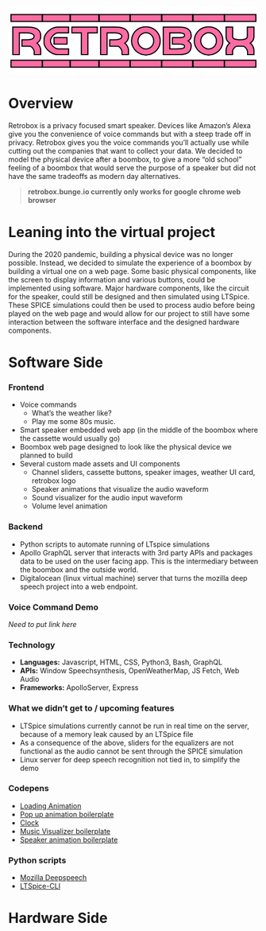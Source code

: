 ![RETROBOX](frontend/assets/images/Retrobox@2x.png)

# Overview

Retrobox is a privacy focused smart speaker. Devices like Amazon’s Alexa give you the convenience of voice commands but with a steep trade off in privacy. Retrobox gives you the voice commands you’ll actually use while cutting out the companies that want to collect your data. We decided to model the physical device after a boombox, to give a more “old school” feeling of a boombox that would serve the purpose of a speaker but did not have the same tradeoffs as modern day alternatives.

>**retrobox.bunge.io currently only works for google chrome web browser**

# Leaning into the virtual project

During the 2020 pandemic, building a physical device was no longer possible. Instead, we decided to simulate the experience of a boombox by building a virtual one on a web page. Some basic physical components, like the screen to display information and various buttons, could be implemented using software. Major hardware components, like the circuit for the speaker, could still be designed and then simulated using LTSpice. These SPICE simulations could then be used to process audio before being played on the web page and would allow for our project to still have some interaction between the software interface and the designed hardware components.

# Software Side

### Frontend
- Voice commands
  - What’s the weather like?
  - Play me some 80s music.
- Smart speaker embedded web app (in the middle of the boombox where the cassette would usually go)
- Boombox web page designed to look like the physical device we planned to build
- Several custom made assets and UI components
  - Channel sliders, cassette buttons, speaker images, weather UI card, retrobox logo
  - Speaker animations that visualize the audio waveform
  - Sound visualizer for the audio input waveform
  - Volume level animation

### Backend

- Python scripts to automate running of LTspice simulations
- Apollo GraphQL server that interacts with 3rd party APIs and packages data to be used on  the user facing app. This is the intermediary between the boombox and the outside world.
- Digitalocean (linux virtual machine) server that turns the mozilla deep speech project into a web endpoint.

### Voice Command Demo
  *Need to put link here*

### Technology

- **Languages:** Javascript, HTML, CSS, Python3, Bash, GraphQL
- **APIs:** Window Speechsynthesis, OpenWeatherMap, JS Fetch, Web Audio
- **Frameworks:** ApolloServer, Express

### What we didn’t get to / upcoming features

- LTSpice simulations currently cannot be run in real time on the server, because of a memory leak caused by an LTSpice file
- As a consequence of the above, sliders for the equalizers are not functional as the audio cannot be sent through the SPICE simulation
- Linux server for deep speech recognition not tied in, to simplify the demo

### Codepens

- [Loading Animation](https://codepen.io/patrikhjelm/pen/hItqn)
- [Pop up animation boilerplate](https://codepen.io/jeffmccarthyesq/pen/LEEKLZ)
- [Clock](https://codepen.io/Gerwinnz/pen/vokci)
- [Music Visualizer boilerplate](https://github.com/apm1467/html5-mic-visualizer)
- [Speaker animation boilerplate](https://codepen.io/happyhj/pen/aKdjO)

### Python scripts
- [Mozilla Deepspeech](https://github.com/mozilla/DeepSpeech)
- [LTSpice-CLI](https://github.com/joskvi/LTspice-cli)

# Hardware Side
